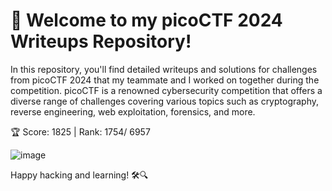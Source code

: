 # 🚀 Welcome to my picoCTF 2024 Writeups Repository! 

In this repository, you'll find detailed writeups and solutions for challenges from picoCTF 2024 that my teammate and I worked on together during the competition. picoCTF is a renowned cybersecurity competition that offers a diverse range of challenges covering various topics such as cryptography, reverse engineering, web exploitation, forensics, and more.

🏆 Score: 1825 | Rank: 1754/ 6957

![image](https://github.com/ZuanAce/picoCTF2024_writeups/assets/147037911/baad7dfd-daad-4242-a42a-c68701acf8c6)

Happy hacking and learning! 🛠️🔍

